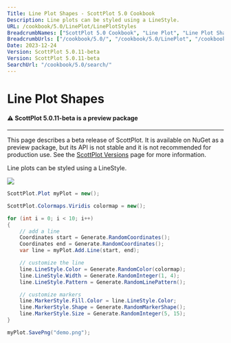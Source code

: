 ```yaml
---
Title: Line Plot Shapes - ScottPlot 5.0 Cookbook
Description: Line plots can be styled using a LineStyle.
URL: /cookbook/5.0/LinePlot/LinePlotStyles
BreadcrumbNames: ["ScottPlot 5.0 Cookbook", "Line Plot", "Line Plot Shapes"]
BreadcrumbUrls: ["/cookbook/5.0/", "/cookbook/5.0/LinePlot", "/cookbook/5.0/LinePlot/LinePlotStyles"]
Date: 2023-12-24
Version: ScottPlot 5.0.11-beta
Version: ScottPlot 5.0.11-beta
SearchUrl: "/cookbook/5.0/search/"
---
```


# Line Plot Shapes



<div class='alert alert-warning' role='alert'><h4 class='alert-heading py-0 my-0'>⚠️ ScottPlot 5.0.11-beta is a preview package</h4><hr /><p class='mb-0'><span class='fw-semibold'>This page describes a beta release of ScottPlot.</span> It is available on NuGet as a preview package, but its API is not stable and it is not recommended for production use. See the <a href='https://scottplot.net/versions/'>ScottPlot Versions</a> page for more information. </p></div>



Line plots can be styled using a LineStyle.

[![](/cookbook/5.0/images/LinePlotStyles.png)](/cookbook/5.0/images/LinePlotStyles.png)

```cs
ScottPlot.Plot myPlot = new();

ScottPlot.Colormaps.Viridis colormap = new();

for (int i = 0; i < 10; i++)
{
    // add a line
    Coordinates start = Generate.RandomCoordinates();
    Coordinates end = Generate.RandomCoordinates();
    var line = myPlot.Add.Line(start, end);

    // customize the line
    line.LineStyle.Color = Generate.RandomColor(colormap);
    line.LineStyle.Width = Generate.RandomInteger(1, 4);
    line.LineStyle.Pattern = Generate.RandomLinePattern();

    // customize markers
    line.MarkerStyle.Fill.Color = line.LineStyle.Color;
    line.MarkerStyle.Shape = Generate.RandomMarkerShape();
    line.MarkerStyle.Size = Generate.RandomInteger(5, 15);
}

myPlot.SavePng("demo.png");

```

